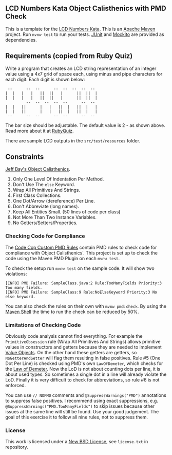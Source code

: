 ## LCD Numbers Kata Object Calisthenics with PMD Check ##

This is a template for the [LCD Numbers Kata](http://rubyquiz.com/quiz14.html).
This is an [Apache Maven](https://maven.apache.org/) project. Run `mvnw test` to
run your tests. [JUnit](http://junit.org/) and [Mockito](http://site.mockito.org/)
are provided as dependencies.

## Requirements (copied from Ruby Quiz) ##

Write a program that creates an LCD string representation of an integer value 
using a 4x7 grid of space each, using minus and pipe characters for each digit.
Each digit is shown below:

     --      --  --      --  --  --  --  --
    |  |   |   |   ||  ||   |      ||  ||  |
    |  |   |   |   ||  ||   |      ||  ||  |
             --  --  --  --  --      --  --
    |  |   ||      |   |   ||  |   ||  |   |
    |  |   ||      |   |   ||  |   ||  |   |
     --      --  --      --  --      --  --

The bar size should be adjustable. The default value is 2 - as shown above.
Read more about it at [RubyQuiz](http://rubyquiz.com/quiz14.html).

There are sample LCD outputs in the `src/test/resources` folder.

## Constraints ##

[Jeff Bay's Object Calisthenics](http://williamdurand.fr/2013/06/03/object-calisthenics/).

1. Only One Level Of Indentation Per Method.
1. Don't Use The `else` Keyword.
1. Wrap All Primitives And Strings.
1. First Class Collections.
1. One Dot/Arrow (dereference) Per Line.
1. Don't Abbreviate (long names).
1. Keep All Entities Small. (50 lines of code per class)
1. Not More Than Two Instance Variables.
1. No Getters/Setters/Properties.

### Checking Code for Compliance ###

The [Code Cop Custom PMD Rules](https://bitbucket.org/pkofler/pmd-rules) contain PMD rules to check code for compliance with Object Calisthenics'.
This project is set up to check the code using the Maven PMD Plugin on each `mvnw test`.

To check the setup run `mvnw test` on the sample code. It will show two violations:

    [INFO] PMD Failure: SampleClass.java:2 Rule:TooManyFields Priority:3 Too many fields.
    [INFO] PMD Failure: SampleClass:9 Rule:NoElseKeyword Priority:3 No else keyword.

You can also check the rules on their own with `mvnw pmd:check`.
By using the [Maven Shell](https://github.com/jdillon/mvnsh) the time to run the check can be reduced by 50%.

### Limitations of Checking Code ###
Obviously code analysis cannot find everything.
For example the `PrimitiveObsession` rule (Wrap All Primitives And Strings) allows primitive values in constructors and getters because they are needed to implement [Value Objects](http://martinfowler.com/bliki/ValueObject.html).
On the other hand these getters are getters, so `NoGetterAndSetter` will flag them resulting in false positives.
Rule #5 (One Dot Per Line) is checked using PMD's own `LawOfDemeter`, which checks for the [Law of Demeter](https://en.wikipedia.org/wiki/Law_of_Demeter). Now the LoD is not about counting dots per line, it is about used types.
So sometimes a single dot in a line will already violate the LoD.
Finally it is very difficult to check for abbreviations, so rule #6 is not enforced.

You can use `// NOPMD` comments and `@SuppressWarnings("PMD")` annotations to suppress false positives.
I recommend using exact suppressions, e.g. `@SuppressWarnings("PMD.TooManyFields")` to skip issues because other issues at the same line will still be found. Use your good judgement. The goal of this exercise it to follow all nine rules, not to suppress them.

### License ###
This work is licensed under a [New BSD License](http://opensource.org/licenses/bsd-license.php), see `license.txt` in repository.
